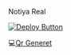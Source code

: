 Notiya Real

[![Deploy Button](https://www.herokucdn.com/deploy/button.svg)](https://dashboard.heroku.com/new?template=https://github.com/NotiyaReal/Notiya-Real-Md)


💻[Qr Generet](https://replit.com/@nexusNw/Md-Scanner?outputonly=1&lite=1)
